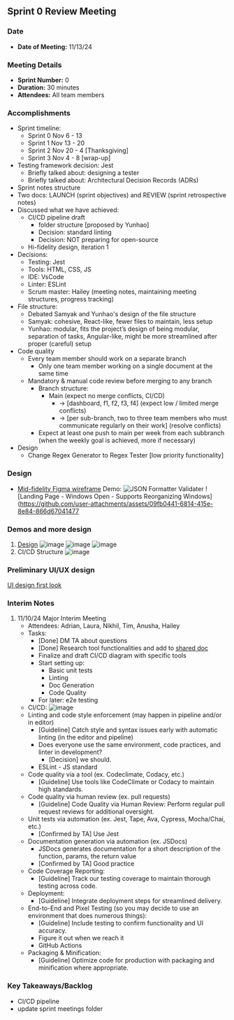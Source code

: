 ## Sprint 0 Review Meeting

### Date
- **Date of Meeting:** 11/13/24

### Meeting Details

- **Sprint Number:** 0
- **Duration:** 30 minutes
- **Attendees:** All team members

### Accomplishments

- Sprint timeline:
  - Sprint 0 Nov 6 - 13
  - Sprint 1 Nov 13 - 20
  - Sprint 2 Nov 20 - 4 [Thanksgiving]
  - Sprint 3 Nov 4 - 8 [wrap-up]
- Testing framework decision: Jest
  - Briefly talked about: designing a tester
  - Briefly talked about: Architectural Decision Records (ADRs)
-  Sprint notes structure
  - Two docs: LAUNCH (sprint objectives) and REVIEW (sprint retrospective notes)
- Discussed what we have achieved:
  - CI/CD pipeline draft
    - folder structure [proposed by Yunhao]
    - Decision: standard linting
    - Decision: NOT preparing for open-source
  - Hi-fidelity design, iteration 1
- Decisions:
  - Testing: Jest
  - Tools: HTML, CSS, JS
  - IDE: VsCode
  - Linter: ESLint
  - Scrum master: Hailey (meeting notes, maintaining meeting structures, progress tracking)
 - File structure:
      - Debated Samyak and Yunhao's design of the file structure
      - Samyak: cohesive, React-like, fewer files to maintain, less setup
      - Yunhao: modular, fits the project’s design of being modular, separation of tasks, Angular-like, might be more streamlined after proper (careful) setup
- Code quality
  - Every team member should work on a separate branch
    - Only one team member working on a single document at the same time
  - Mandatory & manual code review before merging to any branch
    - Branch structure:
      - Main (expect no merge conflicts, CI/CD)
        - -> [dashboard, f1, f2, f3, f4] (expect low / limited merge conflicts)
        - -> [per sub-branch, two to three team members who must communicate regularly on their work] (resolve conflicts)
    - Expect at least one push to main per week from each subbranch (when the weekly goal is achieved, more if necessary)
- Design
  - Change Regex Generator to Regex Tester [low priority functionality]




### Design
- [Mid-fidelity Figma wireframe](https://www.figma.com/design/KDKjlJwomQLX7ZEIHylx7a/Wireframe?node-id=4088-385&t=9MbCajT7BU3fpj1S-1)
  Demo:
  ![JSON Formatter   Validater](https://github.com/user-attachments/assets/a20e5148-6869-4293-bb76-cde2635e3a89)
  ![Landing Page - Windows Open - Supports Reorganizing Windows](https://github.com/user-attachments/assets/09fb0441-6814-415e-8e84-866d67041477
  
### Demos and more design
1. [Design](https://www.figma.com/design/3ih44WsGIx62IKSIrP5QG3/DashStack---Free-Admin-Dashboard-UI-Kit---Admin-%26-Dashboard-Ui-Kit---Admin-Dashboard-(Community)?node-id=0-1&t=nGnziJh8RQ1oRA2a-1)
   ![image](https://github.com/user-attachments/assets/5e9081d0-1af0-4c41-99c9-e4d2f7c16565)
   ![image](https://github.com/user-attachments/assets/25284470-7932-45ef-a65d-13383f8afa46)
   ![image](https://github.com/user-attachments/assets/3eb28820-d697-4c49-a9db-4f95f2e2e6e7)
2. CI/CD Structure
   ![image](https://github.com/user-attachments/assets/c0a0038c-cb0c-48cf-8c74-7e0d777d6ac8)


### Preliminary UI/UX design
[UI design first look](https://www.figma.com/design/3ih44WsGIx62IKSIrP5QG3/DashStack---Free-Admin-Dashboard-UI-Kit---Admin-%26-Dashboard-Ui-Kit---Admin-Dashboard-(Community)?node-id=0-1&node-type=canvas&t=TBWBzzjDW69nEbPV-0)

### Interim Notes
1. 11/10/24 Major Interim Meeting
   - Attendees: Adrian, Laura, Nikhil, Tim, Anusha, Hailey
   - Tasks:
     - [Done] DM TA about questions
     - [Done] Research tool functionalities and add to [shared doc](https://docs.google.com/document/d/1QAZQGwWbdckf3Y2-6m03UvYw9QRADKr_RrGiQrVJWsU/edit?usp=sharing)
     - Finalize and draft CI/CD diagram with specific tools
     - Start setting up:
       - Basic unit tests
       - Linting
       - Doc Generation
       - Code Quality
     - For later: e2e testing 
   - CI/CD:
     ![image](https://github.com/user-attachments/assets/6a3e357b-c14c-4d59-8543-e48c20d099e5)
   - Linting and code style enforcement (may happen in pipeline and/or in editor)
     - [Guideline] Catch style and syntax issues early with automatic linting (in the editor and pipeline)
     - Does everyone use the same environment, code practices, and linter in development?
       - [Decision] we should.
     - ESLint - JS standard
   - Code quality via a tool (ex. Codeclimate, Codacy, etc.)
     - [Guideline] Use tools like CodeClimate or Codacy to maintain high standards.
   - Code quality via human review (ex. pull requests)
     - [Guideline] Code Quality via Human Review: Perform regular pull request reviews for additional oversight.
   - Unit tests via automation (ex. Jest, Tape, Ava, Cypress, Mocha/Chai, etc.)
     - [Confirmed by TA] Use Jest
   - Documentation generation via automation (ex. JSDocs)
     - JSDocs generates documentation for a short description of the function, params, the return value
     - [Confirmed by TA] Good practice
   - Code Coverage Reporting:
     - [Guideline] Track our testing coverage to maintain thorough testing across code.
   - Deployment:
     - [Guideline] Integrate deployment steps for streamlined delivery.
   - End-to-End and Pixel Testing (so you may decide to use an environment that does numerous things):
     - [Guideline] Include testing to confirm functionality and UI accuracy.
     - Figure it out when we reach it
     - GitHub Actions
   - Packaging & Minification:
     - [Guideline] Optimize code for production with packaging and minification where appropriate.


### Key Takeaways/Backlog
- CI/CD pipeline
- update sprint meetings folder
